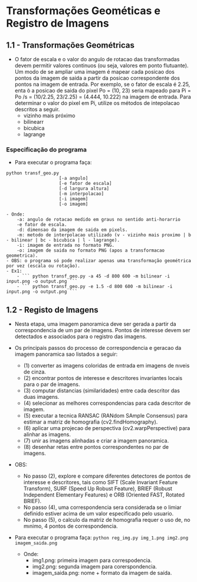 # Transformações Geométicas e Registro de Imagens

## 1.1 - Transformações Geométricas
- O fator de escala e o valor do angulo de rotacao das transformadas devem permitir valores continuos (ou seja, valores em ponto flutuante).
Um modo de se ampliar uma imagem é mapear cada posicao dos pontos da imagem de saida a partir da posicao correspondente dos pontos na imagem de entrada. Por exemplo, se o fator de escala é 2.25, enta ̃o a posicao de saida do pixel Po = (10, 23) seria mapeado para Pi = Po /s = (10/2.25, 23/2.25) = (4.444, 10.222) na imagem de entrada. Para determinar o valor do pixel em Pi, utilize os métodos de intepolacao descritos a seguir.
    - vizinho mais próximo
    - bilinearr
    - bicubica
    - lagrange

### Especificação do programa
- Para executar o programa faça:
``` 
python transf_geo.py 
                    [-a angulo]
                    [-e fator de escala]
                    [-d largura altura]
                    [-m interpolacao]
                    [-i imagem]
                    [-o imagem]
```
    - Onde:
        -a: angulo de rotacao medido em graus no sentido anti-horarrio 
        -e fator de escala.
        -d: dimensao da imagem de saida em pixels.
        -m: metodo de interpolacao utilizado (v - vizinho mais proximo | b - bilinear | bc - bicubica | l - lagrange).
        -i: imagem de entrada no formato PNG.
        -o: imagem de saida no formato PNG (apos a transformacao geometrica).
    - OBS: o programa só pode realizar apenas uma transformação geométrica por vez (escala ou rotação).
    - Ex1:
        - ``` python transf_geo.py -a 45 -d 800 600 -m bilinear -i input.png -o output.png ```
        - ``` python transf_geo.py -e 1.5 -d 800 600 -m bilinear -i input.png -o output.png ```

## 1.2 - Registo de Imagens
- Nesta etapa, uma imagem panoramica deve ser gerada a partir da correspondencia de um par de imagens. Pontos de interesse devem ser detectados e associados para o registro das imagens.

- Os principais passos do processo de correspondencia e geracao da imagem panoramica sao listados a seguir:
    - (1) converter as imagens coloridas de entrada em imagens de nıveis de cinza.
    - (2) encontrar pontos de interesse e descritores invariantes locais para o par de imagens.
    - (3) computar distancias (similaridades) entre cada descritor das duas imagens.
    - (4) selecionar as melhores correspondencias para cada descritor de imagem.
    - (5) executar a tecnica RANSAC (RANdom SAmple Consensus) para estimar a matriz de homografia (cv2.findHomography).
    - (6) aplicar uma projecao de perspectiva (cv2.warpPerspective) para alinhar as imagens.
    - (7) unir as imagens alinhadas e criar a imagem panoramica.
    - (8) desenhar retas entre pontos correspondentes no par de imagens.

- OBS:
    - No passo (2), explore e compare diferentes detectores de pontos de interesse e descritores, tais como SIFT (Scale Invariant Feature Transform), SURF (Speed Up Robust Feature), BRIEF (Robust Independent Elementary Features) e ORB (Oriented FAST, Rotated BRIEF). 
    - No passo (4), uma correspondencia sera considerada se o limiar definido estiver acima de um valor especificado pelo usuario. 
    - No passo (5), o calculo da matriz de homografia requer o uso de, no mınimo, 4 pontos de correspondencia.

- Para executar o programa faça:
``` python reg_img.py img_1.png img2.png imagem_saida.png  ```
    - Onde:
        - img1.png: primeira imagem para correspodencia.
        - img2.png: segunda imagem para corerspondencia.
        - imagem_saida.png: nome + formato da imagem de saída.